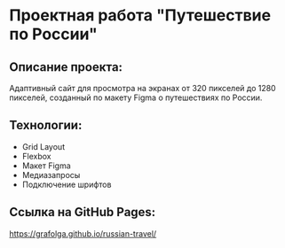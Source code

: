 # **Проектная работа "Путешествие по России"**  
## Описание проекта:  
Адаптивный сайт для просмотра на экранах от 320 пикселей до 1280 пикселей, созданный по макету Figma о путешествиях по России.  
## Технологии:  
* Grid Layout
* Flexbox
* Макет Figma
* Медиазапросы
* Подключение шрифтов
## Ссылка на GitHub Pages:  
https://grafolga.github.io/russian-travel/
